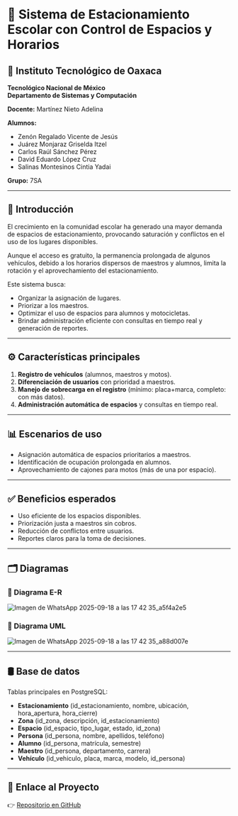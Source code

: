 # 🚗 Sistema de Estacionamiento Escolar con Control de Espacios y Horarios

## 📌 Instituto Tecnológico de Oaxaca  
**Tecnológico Nacional de México**  
**Departamento de Sistemas y Computación**  

**Docente:** Martínez Nieto Adelina  

**Alumnos:**  
- Zenón Regalado Vicente de Jesús  
- Juárez Monjaraz Griselda Itzel  
- Carlos Raúl Sánchez Pérez  
- David Eduardo López Cruz  
- Salinas Montesinos Cintia Yadai  

**Grupo:** 7SA  

---

## 📖 Introducción
El crecimiento en la comunidad escolar ha generado una mayor demanda de espacios de estacionamiento, provocando saturación y conflictos en el uso de los lugares disponibles.  

Aunque el acceso es gratuito, la permanencia prolongada de algunos vehículos, debido a los horarios dispersos de maestros y alumnos, limita la rotación y el aprovechamiento del estacionamiento.  

Este sistema busca:  
- Organizar la asignación de lugares.  
- Priorizar a los maestros.  
- Optimizar el uso de espacios para alumnos y motocicletas.  
- Brindar administración eficiente con consultas en tiempo real y generación de reportes.  

---

## ⚙️ Características principales
1. **Registro de vehículos** (alumnos, maestros y motos).  
2. **Diferenciación de usuarios** con prioridad a maestros.  
3. **Manejo de sobrecarga en el registro** (mínimo: placa+marca, completo: con más datos).  
4. **Administración automática de espacios** y consultas en tiempo real.  

---

## 📊 Escenarios de uso
- Asignación automática de espacios prioritarios a maestros.  
- Identificación de ocupación prolongada en alumnos.  
- Aprovechamiento de cajones para motos (más de una por espacio).  

---

## ✅ Beneficios esperados
- Uso eficiente de los espacios disponibles.  
- Priorización justa a maestros sin cobros.  
- Reducción de conflictos entre usuarios.  
- Reportes claros para la toma de decisiones.  

---

## 🗂 Diagramas

### 📌 Diagrama E-R
![Imagen de WhatsApp 2025-09-18 a las 17 42 35_a5f4a2e5](https://github.com/user-attachments/assets/f1f66158-0992-49f4-9980-8630a9dabef5)


### 📌 Diagrama UML
![Imagen de WhatsApp 2025-09-18 a las 17 42 35_a88d007e](https://github.com/user-attachments/assets/24b12fe1-a631-4669-b0ac-50b199004d99)


---

## 🛢 Base de datos
Tablas principales en PostgreSQL:  

- **Estacionamiento** (id_estacionamiento, nombre, ubicación, hora_apertura, hora_cierre)  
- **Zona** (id_zona, descripción, id_estacionamiento)  
- **Espacio** (id_espacio, tipo_lugar, estado, id_zona)  
- **Persona** (id_persona, nombre, apellidos, teléfono)  
- **Alumno** (id_persona, matrícula, semestre)  
- **Maestro** (id_persona, departamento, carrera)  
- **Vehículo** (id_vehiculo, placa, marca, modelo, id_persona)  

---

## 🔗 Enlace al Proyecto
👉 [Repositorio en GitHub](https://github.com/David-EduardoLC/Estacionamiento)

